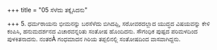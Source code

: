 +++
title = "05 ಸೆಳೆದು ತಕ್ಕೈಸಿದನು"

+++
5. ಧರ್ಮರಾಯನು ಭೀಮನನ್ನು ಬರಸೆಳೆದು ಬಿಗಿದಪ್ಪಿ, ಸರೋವರದಲ್ಲಾದ ಯುದ್ಧದ ವಿಷಯವನ್ನು ಕೇಳಿ ಕಂಪಿಸಿ,  ಹನುಮದರ್ಶನದ ವಿಚಾರವನ್ನರಿತು ಸಂತೋಷ ಹೊಂದಿದನು. ಸೌಗಂಧಿಕ ಪುಷ್ಪದ ಪರಿಮಳದಿಂದ ಪುಳಕಿತನಾದನು. ನಂತರÀ ಗಂಧಮಾದನ ಗಿರಿಯ ತಪ್ಪಲಿನಲ್ಲಿ ಸಂತೋಷದಿಂದ ವಾಸವಾಗಿದ್ದನು.